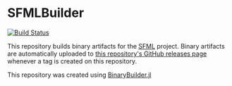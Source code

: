 # SFMLBuilder

[![Build Status](https://travis-ci.org/Gnimuc/SFMLBuilder.svg?branch=master)](https://travis-ci.org/Gnimuc/SFMLBuilder)

This repository builds binary artifacts for the [SFML](https://github.com/SFML/SFML) project. Binary artifacts are automatically uploaded to
[this repository's GitHub releases page](https://github.com/Gnimuc/SFMLBuilder/releases) whenever a tag is created
on this repository.

This repository was created using [BinaryBuilder.jl](https://github.com/JuliaPackaging/BinaryBuilder.jl)
